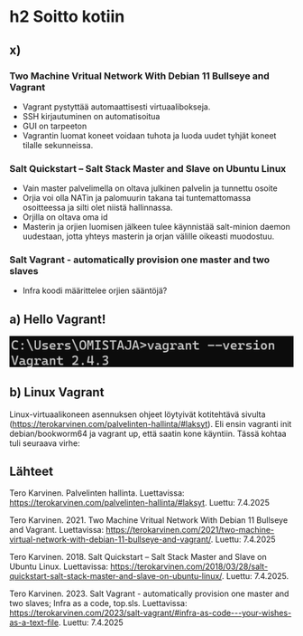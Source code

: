 # h2 Soitto kotiin
## x)
### Two Machine Vritual Network With Debian 11 Bullseye and Vagrant
- Vagrant pystyttää automaattisesti virtuaalibokseja.
- SSH kirjautuminen on automatisoitua
- GUI on tarpeeton
- Vagrantin luomat koneet voidaan tuhota ja luoda uudet tyhjät koneet tilalle sekunneissa.

### Salt Quickstart – Salt Stack Master and Slave on Ubuntu Linux
- Vain master palvelimella on oltava julkinen palvelin ja tunnettu osoite
- Orjia voi olla NATin ja palomuurin takana tai tuntemattomassa osoitteessa ja silti olet niistä hallinnassa.
- Orjilla on oltava oma id
- Masterin ja orjien luomisen jälkeen tulee käynnistää salt-minion daemon uudestaan, jotta yhteys masterin ja orjan välille oikeasti muodostuu.

### Salt Vagrant - automatically provision one master and two slaves
- Infra koodi määrittelee orjien sääntöjä?

## a) Hello Vagrant!
![vagrant versio](https://github.com/samulinen/palvelintenhallinta/blob/488390c950e20c71eddee368cfc9b5052abe823b/vagrant_versio.png)

## b) Linux Vagrant
Linux-virtuaalikoneen asennuksen ohjeet löytyivät kotitehtävä sivulta (https://terokarvinen.com/palvelinten-hallinta/#laksyt). Eli ensin vagranti init debian/bookworm64 ja vagrant up, että saatin kone käyntiin. Tässä kohtaa tuli seuraava virhe:



## Lähteet
Tero Karvinen. Palvelinten hallinta. Luettavissa: https://terokarvinen.com/palvelinten-hallinta/#laksyt. Luettu: 7.4.2025

Tero Karvinen. 2021. Two Machine Vritual Network With Debian 11 Bullseye and Vagrant. Luettavissa: https://terokarvinen.com/2021/two-machine-virtual-network-with-debian-11-bullseye-and-vagrant/. Luettu: 7.4.2025

Tero Karvinen. 2018. Salt Quickstart – Salt Stack Master and Slave on Ubuntu Linux. Luettavissa: https://terokarvinen.com/2018/03/28/salt-quickstart-salt-stack-master-and-slave-on-ubuntu-linux/. Luettu: 7.4.2025.

Tero Karvinen. 2023. Salt Vagrant - automatically provision one master and two slaves; Infra as a code, top.sls. Luettavissa: https://terokarvinen.com/2023/salt-vagrant/#infra-as-code---your-wishes-as-a-text-file. Luettu: 7.4.2025

